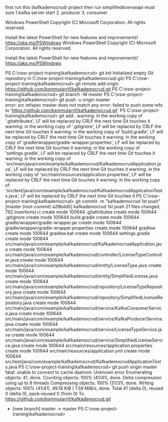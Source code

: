 


first run this (kafkademocrud) project then run simplifiedlicenseapi 
must sure 
1.kafka server start
2. producer
3. consumer






Windows PowerShell
Copyright (C) Microsoft Corporation. All rights reserved.

Install the latest PowerShell for new features and improvements! https://aka.ms/PSWindows
Windows PowerShell
Copyright (C) Microsoft Corporation. All rights reserved.

Install the latest PowerShell for new features and improvements! https://aka.ms/PSWindows

PS C:\nsw-project-training\kafkademocrud> git init
Initialized empty Git repository in C:/nsw-project-training/kafkademocrud/.git/
PS C:\nsw-project-training\kafkademocrud> git remote add origin https://github.com/bsmmutarrif/kafkademocrud.git
PS C:\nsw-project-training\kafkademocrud> git branch -M master
PS C:\nsw-project-training\kafkademocrud> git push -u origin master  
error: src refspec master does not match any
error: failed to push some refs to 'https://github.com/bsmmutarrif/kafkademocrud.git'
PS C:\nsw-project-training\kafkademocrud> git add .
warning: in the working copy of '.gitattributes', LF will be replaced by CRLF the next time Git touches it
warning: in the working copy of '.gitignore', LF will be replaced by CRLF the next time Git touches it
warning: in the working copy of 'build.gradle', LF will be replaced by CRLF the next time Git touches it
warning: in the working copy of 'gradle/wrapper/gradle-wrapper.properties', LF will be replaced by CRLF the next time Git touches it
warning: in the working copy of 'settings.gradle', LF will be replaced by CRLF the next time Git touches it
warning: in the working copy of 'src/main/java/com/example/kafkademocrud/KafkademocrudApplication.java', LF will be replaced by CRLF the next time Git touches it
warning: in the working copy of 'src/main/resources/application.properties', LF will be replaced by CRLF the next time Git touches it
warning: in the working copy of 'src/test/java/com/example/kafkademocrud/KafkademocrudApplicationTests.java', LF will be replaced by CRLF the next time Git touches it
PS C:\nsw-project-training\kafkademocrud> git commit -m "kafkademocrud 1st push"
[master (root-commit) a28bdd5] kafkademocrud 1st push
 21 files changed, 792 insertions(+)
 create mode 100644 .gitattributes
 create mode 100644 .gitignore
 create mode 100644 build.gradle
 create mode 100644 gradle/wrapper/gradle-wrapper.jar
 create mode 100644 gradle/wrapper/gradle-wrapper.properties
 create mode 100644 gradlew
 create mode 100644 gradlew.bat
 create mode 100644 settings.gradle
 create mode 100644 src/main/java/com/example/kafkademocrud/KafkademocrudApplication.java
 create mode 100644 src/main/java/com/example/kafkademocrud/controller/LicenseTypeController.java
 create mode 100644 src/main/java/com/example/kafkademocrud/entity/LicenseType.java
 create mode 100644 src/main/java/com/example/kafkademocrud/entity/SimplifiedLicense.java
 create mode 100644 src/main/java/com/example/kafkademocrud/repository/LicenseTypeRepository.java
 create mode 100644 src/main/java/com/example/kafkademocrud/repository/SimplifiedLicenseRepository.java
 create mode 100644 src/main/java/com/example/kafkademocrud/service/KafkaConsumerService.java
 create mode 100644 src/main/java/com/example/kafkademocrud/service/KafkaProducerService.java
 create mode 100644 src/main/java/com/example/kafkademocrud/service/LicenseTypeService.java
 create mode 100644 src/main/java/com/example/kafkademocrud/service/SimplifiedLicenseService.java
 create mode 100644 src/main/resources/application.properties
 create mode 100644 src/main/resources/application.yml
 create mode 100644 src/test/java/com/example/kafkademocrud/KafkademocrudApplicationTests.java
PS C:\nsw-project-training\kafkademocrud> git push origin master
fatal: unable to connect to cache daemon: Unknown error
Enumerating objects: 41, done.
Counting objects: 100% (41/41), done.
Delta compression using up to 8 threads
Compressing objects: 100% (31/31), done.
Writing objects: 100% (41/41), 49.18 KiB | 1.59 MiB/s, done.
Total 41 (delta 0), reused 0 (delta 0), pack-reused 0 (from 0)
To https://github.com/bsmmutarrif/kafkademocrud.git
 * [new branch]      master -> master
PS C:\nsw-project-training\kafkademocrud> 
